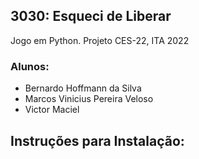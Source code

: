 ## 3030: Esqueci de Liberar
Jogo em Python. Projeto CES-22, ITA 2022

### Alunos:
<!--ts-->
* Bernardo Hoffmann da Silva
* Marcos Vinicius Pereira Veloso
* Victor Maciel
<!--te-->


## Instruções para Instalação:

